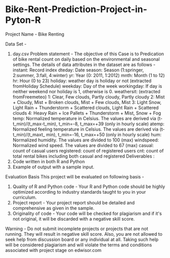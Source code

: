 # Bike-Rent-Prediction-Project-in-Pyton-R

Project Name - Bike Renting

Data Set -
1) day.csv
Problem statement -
The objective of this Case is to Predication of bike rental count on daily based on the
environmental and seasonal settings.
The details of data attributes in the dataset are as follows -
instant: Record index
dteday: Date
season: Season (1:springer, 2:summer, 3:fall, 4:winter)
yr: Year (0: 2011, 1:2012)
mnth: Month (1 to 12)
hr: Hour (0 to 23)
holiday: weather day is holiday or not (extracted fromHoliday Schedule)
weekday: Day of the week
workingday: If day is neither weekend nor holiday is 1, otherwise is 0.
weathersit: (extracted fromFreemeteo)
1: Clear, Few clouds, Partly cloudy, Partly cloudy
2: Mist + Cloudy, Mist + Broken clouds, Mist + Few clouds, Mist
3: Light Snow, Light Rain + Thunderstorm + Scattered clouds, Light Rain + Scattered
clouds
4: Heavy Rain + Ice Pallets + Thunderstorm + Mist, Snow + Fog
temp: Normalized temperature in Celsius. The values are derived via
(t-t_min)/(t_max-t_min),
t_min=-8, t_max=+39 (only in hourly scale)
atemp: Normalized feeling temperature in Celsius. The values are derived via
(t-t_min)/(t_maxt_
min), t_min=-16, t_max=+50 (only in hourly scale)
hum: Normalized humidity. The values are divided to 100 (max)
windspeed: Normalized wind speed. The values are divided to 67 (max)
casual: count of casual users
registered: count of registered users
cnt: count of total rental bikes including both casual and registered
Deliverables :
1) Code written in both R and Python
2) Example of output with a sample input.

Evaluation Basis
This project will be evaluated on following basis -
1) Quality of R and Python code - Your R and Python code should be highly
optimized according to industry standards taught to you in your curriculum.
2) Project report - Your project report should be detailed and comprehensive as
given in the sample.
3) Originality of code - Your code will be checked for plagiarism and if it's not
original, it will be discarded with a negative skill score.

Warning - Do not submit incomplete projects or projects that are not running. They will
result in negative skill score. Also, you are not allowed to seek help from discussion
board or any individual at all. Taking such help will be considered plagiarism and will
violate the terms and conditions associated with project stage on edwisor.com
